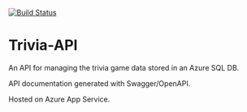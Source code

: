 [![Build Status](https://dev.azure.com/guerrerof6150071/Trivia%20Game/_apis/build/status/franciscog123.Trivia-API?branchName=master)](https://dev.azure.com/guerrerof6150071/Trivia%20Game/_build/latest?definitionId=1&branchName=master)

# Trivia-API
An API for managing the trivia game data stored in an Azure SQL DB.

API documentation generated with Swagger/OpenAPI.

Hosted on Azure App Service.
